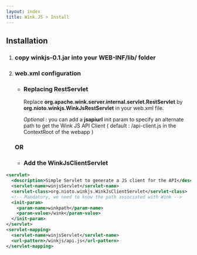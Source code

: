 ```yaml
---
layout: index
title: Wink.JS > Install
---
```


## Installation

1. ### copy winkjs-0.1.jar into your WEB-INF/lib/ folder

2. ### web.xml configuration
	* ### Replacing RestServlet

		Replace **org.apache.wink.server.internal.servlet.RestServlet** by **org.nioto.winkjs.WinkJsRestServlet** in your web.xml file.

		_Optional_ : you can add a **jsapiurl** init param to specify an alternate path to get the Wink JS API Client ( default : /api-client.js in the ContextRoot of the webapp )
	
	### OR

	* ### Add the WinkJsClientServlet
```xml
<servlet>  
  <description>Simple Servlet to generate a JS client for the API</description>
  <servlet-name>winjsServlet</servlet-name>
  <servlet-class>org.nioto.winkjs.WinkJsClientServlet</servlet-class>
  <!-- Mandatory, we need to know the path associated with Wink -->
  <init-param>
    <param-name>winkpath</param-name>
    <param-value>/wink</param-value>
  </init-param>
</servlet>
<servlet-mapping>
  <servlet-name>winjsServlet</servlet-name>
  <url-pattern>/winkjs/api.js</url-pattern>
</servlet-mapping> 
```
